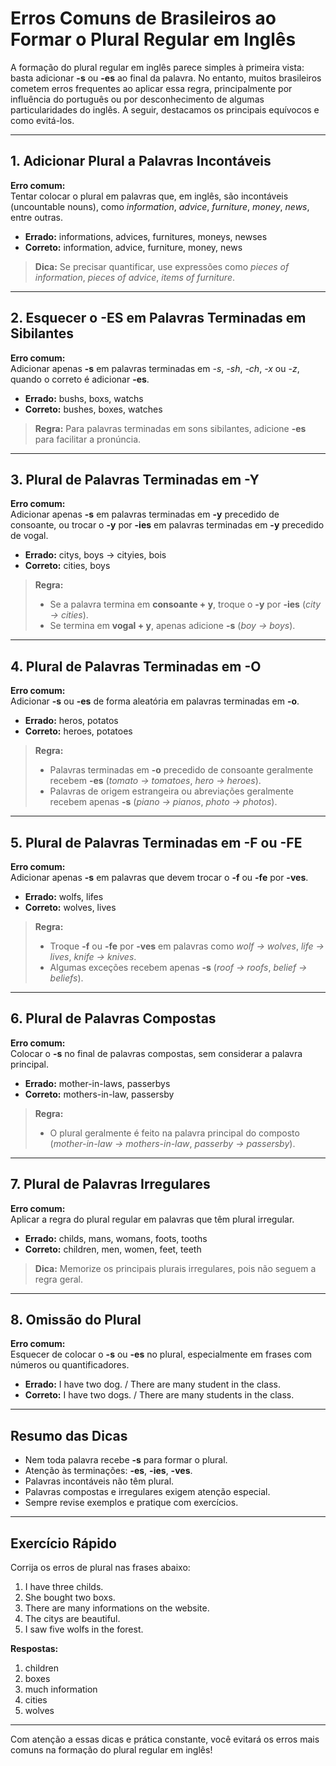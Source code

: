 
# Erros Comuns de Brasileiros ao Formar o Plural Regular em Inglês

A formação do plural regular em inglês parece simples à primeira vista: basta adicionar **-s** ou **-es** ao final da palavra. No entanto, muitos brasileiros cometem erros frequentes ao aplicar essa regra, principalmente por influência do português ou por desconhecimento de algumas particularidades do inglês. A seguir, destacamos os principais equívocos e como evitá-los.

---

## 1. Adicionar Plural a Palavras Incontáveis

**Erro comum:**  
Tentar colocar o plural em palavras que, em inglês, são incontáveis (uncountable nouns), como *information*, *advice*, *furniture*, *money*, *news*, entre outras.

- **Errado:** informations, advices, furnitures, moneys, newses  
- **Correto:** information, advice, furniture, money, news

> **Dica:** Se precisar quantificar, use expressões como *pieces of information*, *pieces of advice*, *items of furniture*.

---

## 2. Esquecer o -ES em Palavras Terminadas em Sibilantes

**Erro comum:**  
Adicionar apenas **-s** em palavras terminadas em *-s*, *-sh*, *-ch*, *-x* ou *-z*, quando o correto é adicionar **-es**.

- **Errado:** bushs, boxs, watchs  
- **Correto:** bushes, boxes, watches

> **Regra:** Para palavras terminadas em sons sibilantes, adicione **-es** para facilitar a pronúncia.

---

## 3. Plural de Palavras Terminadas em -Y

**Erro comum:**  
Adicionar apenas **-s** em palavras terminadas em **-y** precedido de consoante, ou trocar o **-y** por **-ies** em palavras terminadas em **-y** precedido de vogal.

- **Errado:** citys, boys → cityies, bois  
- **Correto:** cities, boys

> **Regra:**  
> - Se a palavra termina em **consoante + y**, troque o **-y** por **-ies** (*city → cities*).  
> - Se termina em **vogal + y**, apenas adicione **-s** (*boy → boys*).

---

## 4. Plural de Palavras Terminadas em -O

**Erro comum:**  
Adicionar **-s** ou **-es** de forma aleatória em palavras terminadas em **-o**.

- **Errado:** heros, potatos  
- **Correto:** heroes, potatoes

> **Regra:**  
> - Palavras terminadas em **-o** precedido de consoante geralmente recebem **-es** (*tomato → tomatoes*, *hero → heroes*).
> - Palavras de origem estrangeira ou abreviações geralmente recebem apenas **-s** (*piano → pianos*, *photo → photos*).

---

## 5. Plural de Palavras Terminadas em -F ou -FE

**Erro comum:**  
Adicionar apenas **-s** em palavras que devem trocar o **-f** ou **-fe** por **-ves**.

- **Errado:** wolfs, lifes  
- **Correto:** wolves, lives

> **Regra:**  
> - Troque **-f** ou **-fe** por **-ves** em palavras como *wolf → wolves*, *life → lives*, *knife → knives*.
> - Algumas exceções recebem apenas **-s** (*roof → roofs*, *belief → beliefs*).

---

## 6. Plural de Palavras Compostas

**Erro comum:**  
Colocar o **-s** no final de palavras compostas, sem considerar a palavra principal.

- **Errado:** mother-in-laws, passerbys  
- **Correto:** mothers-in-law, passersby

> **Regra:**  
> - O plural geralmente é feito na palavra principal do composto (*mother-in-law → mothers-in-law*, *passerby → passersby*).

---

## 7. Plural de Palavras Irregulares

**Erro comum:**  
Aplicar a regra do plural regular em palavras que têm plural irregular.

- **Errado:** childs, mans, womans, foots, tooths  
- **Correto:** children, men, women, feet, teeth

> **Dica:** Memorize os principais plurais irregulares, pois não seguem a regra geral.

---

## 8. Omissão do Plural

**Erro comum:**  
Esquecer de colocar o **-s** ou **-es** no plural, especialmente em frases com números ou quantificadores.

- **Errado:** I have two dog. / There are many student in the class.  
- **Correto:** I have two dogs. / There are many students in the class.

---

## Resumo das Dicas

- Nem toda palavra recebe **-s** para formar o plural.
- Atenção às terminações: **-es**, **-ies**, **-ves**.
- Palavras incontáveis não têm plural.
- Palavras compostas e irregulares exigem atenção especial.
- Sempre revise exemplos e pratique com exercícios.

---

## Exercício Rápido

Corrija os erros de plural nas frases abaixo:

1. I have three childs.
2. She bought two boxs.
3. There are many informations on the website.
4. The citys are beautiful.
5. I saw five wolfs in the forest.

**Respostas:**

1. children
2. boxes
3. much information
4. cities
5. wolves

---

Com atenção a essas dicas e prática constante, você evitará os erros mais comuns na formação do plural regular em inglês!
```
